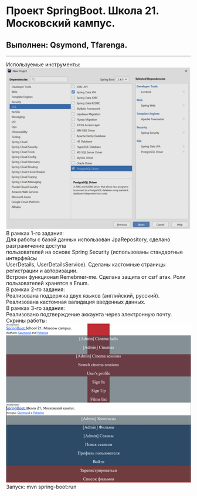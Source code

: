 Проект SpringBoot. Школа 21. Московский кампус.
========================
Выполнен: Qsymond, Tfarenga.
-------------------------
---
Используемые инструменты:
![alt text](screenshots/screen1.png)
В рамках 1-го задания: </br>
Для работы с базой данных использован JpaRepository, сделано разграничение доступа </br>
пользователей на основе Spring Security (использованы стандартные интерфейсы </br>
UserDetails, UserDetailsService). Сделаны кастомные страницы регистрации и авторизации.</br>
Встроен функционал Remebmer-me. Сделана защита от csrf атак. Роли пользователей хранятся в Enum.</br>
В рамках 2-го задания: </br>
Реализована поддержка двух языков (английский, русский). </br>
Реализована кастомная валидация введенных данных. </br>
В рамках 3-го задания: </br>
Реализовано подтверждение аккаунта через электронную почту.</br>
Скрины работы:
![alt text](screenshots/screen2.png)</br>
![alt text](screenshots/screen3.png)</br>
Запуск: mvn spring-boot:run
